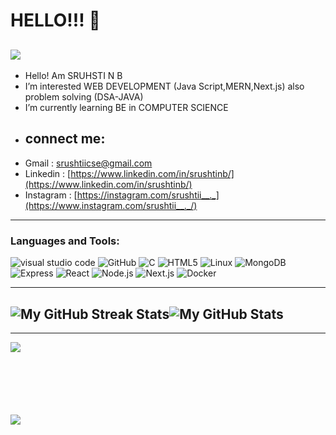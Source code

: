 <!---
##my status
--->
# HELLO!!! 👋
![](https://komarev.com/ghpvc/?username=srushtinb&color=brightgreen&styl=plastic)
-----------------------------------------------------------------------------------------------------------------------------------------------------------

- Hello! Am SRUHSTI N B
- I’m interested WEB DEVELOPMENT (Java Script,MERN,Next.js) also problem solving (DSA-JAVA)
- I’m currently learning BE in COMPUTER SCIENCE
- ## connect me:
-  Gmail : srushtiicse@gmail.com
-  Linkedin : [https://www.linkedin.com/in/srushtinb/](https://www.linkedin.com/in/srushtinb/)
-  Instagram : [https://instagram.com/srushtii__._](https://www.instagram.com/srushtii__._/)

  

-----------------------------------------------------------------------------------------------------------------------------------------------------------
### Languages and Tools:

![visual studio code](https://img.shields.io/badge/-vscode-333333?style=flat&logo=C%2B%2B&logoColor=vscode)
![GitHub](https://img.shields.io/badge/-GitHub-333333?style=flat&logo=GitHub)
![C](https://img.shields.io/badge/-C-333333?style=flat&logo=C%2B%2B&logoColor=C)
![HTML5](https://img.shields.io/badge/-HTML5-333333?style=flat&logo=HTML5)
![Linux](https://img.shields.io/badge/-Linux-333333?style=flat&logo=Linux)
![MongoDB](https://img.shields.io/badge/-MongoDB-333333?style=flat&logo=mongodb)
![Express](https://img.shields.io/badge/-Express-333333?style=flat&logo=express)
![React](https://img.shields.io/badge/-React-333333?style=flat&logo=react)
![Node.js](https://img.shields.io/badge/-Node.js-333333?style=flat&logo=node.js)
![Next.js](https://img.shields.io/badge/-Next.js-333333?style=flat&logo=next.js)
![Docker](https://img.shields.io/badge/-Docker-333333?style=flat&logo=docker)



-----------------------------------------------------------------------------------------------------------------------------------------------------------
  <img src="http://github-readme-streak-stats.herokuapp.com?user=srushtinb&theme=hacker&hide_border=true&date_format=j%20M%5B%20Y%5D" alt="My GitHub Streak Stats"><img src="https://github-readme-stats.vercel.app/api?username=srushtinb&theme=dark&show_icons=true&hide_border=true&count_private=true&include_all_commits=true" alt="My GitHub Stats">
-----------------------------------------------------------------------------------------------------------------------------------------------------------

<!--<img alt="Srushti N B's Activity Graph" src="https://activity-graph.herokuapp.com/graph?username=srushtinb&theme=react-dark&area=true" width="100%">-->
<a> 
<!--<img src="https://github.com/srushtinb/github-stats/blob/master/generated/overview.svg#gh-dark-mode-only" />
<img src="https://github.com/srushtinb/github-stats/blob/master/generated/languages.svg#gh-dark-mode-only" /> -->
</a>

-----------------------------------------------------------------------------------------------------------------------------------------------------------


<img align="left" src="https://github-readme-stats.vercel.app/api/top-langs/?username=Ashwinigadad&theme=dark&show_icons=true&layout=compact&hide=css,scss&count_private=true" /><br/><br/><br/><br/><br/><br/>



<img align="left" src="https://github-profile-trophy.vercel.app/?username=srushtinb&rank=AA,B,AAA,A,C&theme=onedark&count_private=true" />
